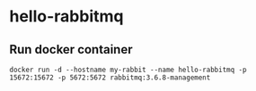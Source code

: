 # hello-rabbitmq


## Run docker container

`docker run -d --hostname my-rabbit --name hello-rabbitmq -p 15672:15672 -p 5672:5672 rabbitmq:3.6.8-management`

